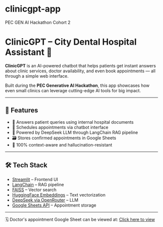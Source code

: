 # clinicgpt-app
PEC GEN AI Hackathon Cohort 2
# ClinicGPT – City Dental Hospital Assistant 🦷

**ClinicGPT** is an AI-powered chatbot that helps patients get instant answers about clinic services, doctor availability, and even book appointments — all through a simple web interface.

Built during the **PEC Generative AI Hackathon**, this app showcases how even small clinics can leverage cutting-edge AI tools for big impact.

---

## 🚀 Features

- 💬 Answers patient queries using internal hospital documents
- 📅 Schedules appointments via chatbot interface
- 🤖 Powered by DeepSeek LLM through LangChain RAG pipeline
- 🗃️ Stores confirmed appointments in Google Sheets
- 🧠 100% context-aware and hallucination-resistant

---

## 🛠️ Tech Stack

- [Streamlit](https://streamlit.io) – Frontend UI
- [LangChain](https://www.langchain.com) – RAG pipeline
- [FAISS](https://faiss.ai) – Vector search
- [HuggingFace Embeddings](https://huggingface.co) – Text vectorization
- [DeepSeek via OpenRouter](https://openrouter.ai) – LLM
- [Google Sheets API](https://developers.google.com/sheets/api) – Appointment storage

---

🗓️ Doctor's appointment Google Sheet can be viewed at: [Click here to view](https://docs.google.com/spreadsheets/d/17BRANwEYVS09J4FlZ44q11RgSKxqgBuGYbHeMV9NHKs/edit?gid=0#gid=0)
